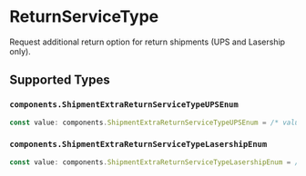 # ReturnServiceType

Request additional return option for return shipments (UPS and Lasership only).


## Supported Types

### `components.ShipmentExtraReturnServiceTypeUPSEnum`

```typescript
const value: components.ShipmentExtraReturnServiceTypeUPSEnum = /* values here */
```

### `components.ShipmentExtraReturnServiceTypeLasershipEnum`

```typescript
const value: components.ShipmentExtraReturnServiceTypeLasershipEnum = /* values here */
```

